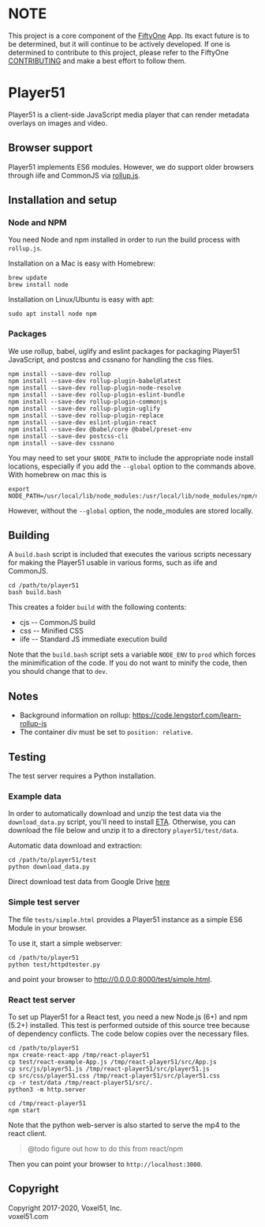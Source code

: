 # NOTE

This project is a core component of the
[FiftyOne](https://github.com/voxel51/fiftyone) App. Its exact future is to be
determined, but it will continue to be actively developed. If one is
determined to contribute to this project, please refer to the FiftyOne
[CONTRIBUTING](https://github.com/voxel51/fiftyone/blob/develop/CONTRIBUTING.rst)
and make a best effort to follow them.

# Player51

Player51 is a client-side JavaScript media player that can render metadata
overlays on images and video.

## Browser support

Player51 implements ES6 modules. However, we do support older browsers through
iife and CommonJS via [rollup.js](https://rollupjs.org).

## Installation and setup

### Node and NPM

You need Node and npm installed in order to run the build process with
`rollup.js`.

Installation on a Mac is easy with Homebrew:

```shell
brew update
brew install node
```

Installation on Linux/Ubuntu is easy with apt:

```shell
sudo apt install node npm
```

### Packages

We use rollup, babel, uglify and eslint packages for packaging Player51
JavaScript, and postcss and cssnano for handling the css files.

```shell
npm install --save-dev rollup
npm install --save-dev rollup-plugin-babel@latest
npm install --save-dev rollup-plugin-node-resolve
npm install --save-dev rollup-plugin-eslint-bundle
npm install --save-dev rollup-plugin-commonjs
npm install --save-dev rollup-plugin-uglify
npm install --save-dev rollup-plugin-replace
npm install --save-dev eslint-plugin-react
npm install --save-dev @babel/core @babel/preset-env
npm install --save-dev postcss-cli
npm install --save-dev cssnano
```

You may need to set your `$NODE_PATH` to include the appropriate node install
locations, especially if you add the `--global` option to the commands above.
With homebrew on mac this is

```
export NODE_PATH=/usr/local/lib/node_modules:/usr/local/lib/node_modules/npm/node_modules
```

However, without the `--global` option, the node_modules are stored locally.

## Building

A `build.bash` script is included that executes the various scripts necessary
for making the Player51 usable in various forms, such as iife and CommonJS.

```shell
cd /path/to/player51
bash build.bash
```

This creates a folder `build` with the following contents:

- cjs -- CommonJS build
- css -- Minified CSS
- iife -- Standard JS immediate execution build

Note that the `build.bash` script sets a variable `NODE_ENV` to `prod` which
forces the minimification of the code. If you do not want to minify the code,
then you should change that to `dev`.

## Notes

- Background information on rollup: https://code.lengstorf.com/learn-rollup-js
- The container div must be set to `position: relative`.

## Testing

The test server requires a Python installation.

### Example data

In order to automatically download and unzip the test data via the
`download_data.py` script, you'll need to install
[ETA](https://github.com/voxel51/eta). Otherwise, you can download the file
below and unzip it to a directory `player51/test/data`.

Automatic data download and extraction:

```shell
cd /path/to/player51/test
python download_data.py
```

Direct download test data from Google Drive
[here](https://drive.google.com/a/voxel51.com/file/d/1kdwJ3ZG8TURzUxNK-H9c909SnhE7YlYD/view?usp=sharing)

### Simple test server

The file `tests/simple.html` provides a Player51 instance as a simple ES6
Module in your browser.

To use it, start a simple webserver:

```shell
cd /path/to/player51
python test/httpdtester.py
```

and point your browser to http://0.0.0.0:8000/test/simple.html.

### React test server

To set up Player51 for a React test, you need a new Node.js (6+) and npm (5.2+)
installed. This test is performed outside of this source tree because of
dependency conflicts. The code below copies over the necessary files.

```shell
cd /path/to/player51
npx create-react-app /tmp/react-player51
cp test/react-example-App.js /tmp/react-player51/src/App.js
cp src/js/player51.js /tmp/react-player51/src/player51.js
cp src/css/player51.css /tmp/react-player51/src/player51.css
cp -r test/data /tmp/react-player51/src/.
python3 -m http.server

cd /tmp/react-player51
npm start
```

Note that the python web-server is also started to serve the mp4 to the react
client.

> @todo figure out how to do this from react/npm

Then you can point your browser to `http://localhost:3000`.

## Copyright

Copyright 2017-2020, Voxel51, Inc.<br>
voxel51.com
